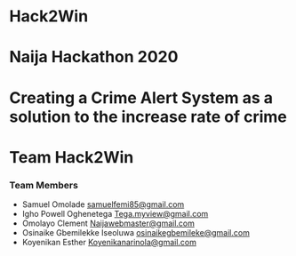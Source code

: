 # Hack2Win
# Naija Hackathon 2020
# Creating a Crime Alert System as a solution to the increase rate of crime 
# Team Hack2Win
### Team Members
- Samuel Omolade
samuelfemi85@gmail.com
- Igho Powell Oghenetega 
Tega.myview@gmail.com
- Omolayo Clement
Naijawebmaster@gmail.com
- Osinaike Gbemilekke Iseoluwa
osinaikegbemileke@gmail.com
- Koyenikan Esther
Koyenikanarinola@gmail.com
